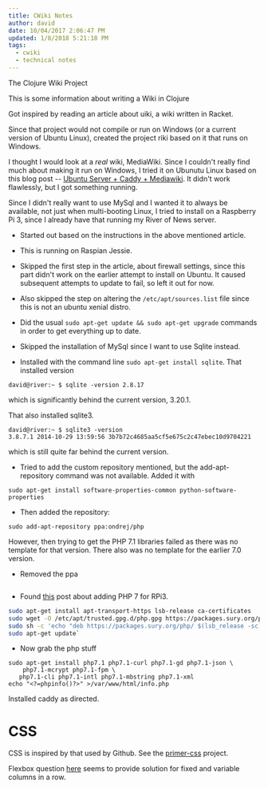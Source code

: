 ```yaml
---
title: CWiki Notes
author: david
date: 10/04/2017 2:06:47 PM
updated: 1/8/2018 5:21:18 PM  
tags:
  - cwiki
  - technical notes
---
```


The Clojure Wiki Project

This is some information about writing a Wiki in Clojure

Got inspired by reading an article about uiki, a wiki written in Racket.

Since that project would not compile or run on Windows (or a current version of Ubuntu Linux), created the project riki based on it that runs on Windows.

I thought I would look at a *real* wiki, MediaWiki. Since I couldn't really find much about making it run on Windows, I tried it on Ubunutu Linux based on this blog post -- [Ubuntu Server + Caddy + Mediawiki](https://yawnbox.com/2017/05/07/ubuntu-server-caddy-mediawiki/). It didn't work flawlessly, but I got something running.

Since I didn't really want to use MySql and I wanted it to always be available, not just when multi-booting Linux, I tried to install on a Raspberry Pi 3, since I already have that running my River of News server.

- Started out based on the instructions in the above mentioned article.

- This is running on Raspian Jessie.

- Skipped the first step in the article, about firewall settings, since this part didn't work on the earlier attempt to install on Ubuntu. It caused subsequent attempts to update to fail, so left it out for now.

- Also skipped the step on altering the `/etc/apt/sources.list` file since this is not an ubuntu xenial distro.

- Did the usual `sudo apt-get update && sudo apt-get upgrade` commands in order to get everything up to date.

- Skipped the installation of MySql since I want to use Sqlite instead.

- Installed with the command line `sudo apt-get install sqlite`. That installed version

`david@river:~ $ sqlite -version
2.8.17`

which is significantly behind the current version, 3.20.1.

That also installed sqlite3.

```
david@river:~ $ sqlite3 -version
3.8.7.1 2014-10-29 13:59:56 3b7b72c4685aa5cf5e675c2c47ebec10d9704221

```

which is still quite far behind the current version.

- Tried to add the custom repository mentioned, but the add-apt-repository command was not available. Added it with 

```
sudo apt-get install software-properties-common python-software-properties
```

- Then added the repository:

```
sudo add-apt-repository ppa:ondrej/php
```

However, then trying to get the PHP 7.1 libraries failed as there was no template for that version. There also was no template for the earlier 7.0 version.

- Removed the ppa

```
```

- Found [this](https://blog.mythic-beasts.com/2017/03/22/php7-on-a-raspberry-pi-3-in-the-cloud/) post about adding PHP 7 for RPi3.

```bash
sudo apt-get install apt-transport-https lsb-release ca-certificates
sudo wget -O /etc/apt/trusted.gpg.d/php.gpg https://packages.sury.org/php/apt.gpg
sudo sh -c 'echo "deb https://packages.sury.org/php/ $(lsb_release -sc) main" > /etc/apt/sources.list.d/php.list'
sudo apt-get update`
```

- Now grab the php stuff

```
sudo apt-get install php7.1 php7.1-curl php7.1-gd php7.1-json \
    php7.1-mcrypt php7.1-fpm \
   php7.1-cli php7.1-intl php7.1-mbstring php7.1-xml
echo "<?=phpinfo()?>" >/var/www/html/info.php 
```

Installed caddy as directed.

# CSS #

CSS is inspired by that used by Github. See the [primer-css](https://github.com/primer/primer-css) project.

Flexbox question [here](https://stackoverflow.com/questions/23794713/flexbox-two-fixed-width-columns-one-flexible) seems to provide solution for fixed and variable columns in a row.